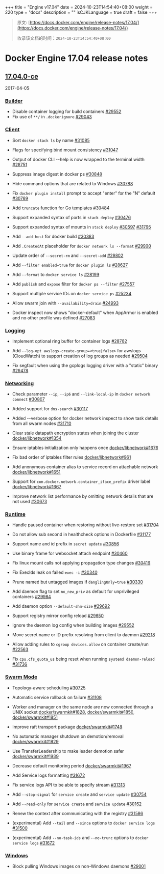 +++
title = "Engine v17.04"
date = 2024-10-23T14:54:40+08:00
weight = 220
type = "docs"
description = ""
isCJKLanguage = true
draft = false
+++

> 原文: [https://docs.docker.com/engine/release-notes/17.04/](https://docs.docker.com/engine/release-notes/17.04/)
>
> 收录该文档的时间：`2024-10-23T14:54:40+08:00`

# Docker Engine 17.04 release notes

## [17.04.0-ce](https://docs.docker.com/engine/release-notes/17.04/#17040-ce)

2017-04-05

### [Builder](https://docs.docker.com/engine/release-notes/17.04/#builder)

- Disable container logging for build containers [#29552](https://github.com/docker/docker/pull/29552)
- Fix use of `**/` in `.dockerignore` [#29043](https://github.com/docker/docker/pull/29043)

### [Client](https://docs.docker.com/engine/release-notes/17.04/#client)

- Sort `docker stack ls` by name [#31085](https://github.com/docker/docker/pull/31085)
- Flags for specifying bind mount consistency [#31047](https://github.com/docker/docker/pull/31047)

- Output of docker CLI --help is now wrapped to the terminal width [#28751](https://github.com/docker/docker/pull/28751)
- Suppress image digest in docker ps [#30848](https://github.com/docker/docker/pull/30848)
- Hide command options that are related to Windows [#30788](https://github.com/docker/docker/pull/30788)
- Fix `docker plugin install` prompt to accept "enter" for the "N" default [#30769](https://github.com/docker/docker/pull/30769)

- Add `truncate` function for Go templates [#30484](https://github.com/docker/docker/pull/30484)

- Support expanded syntax of ports in `stack deploy` [#30476](https://github.com/docker/docker/pull/30476)
- Support expanded syntax of mounts in `stack deploy` [#30597](https://github.com/docker/docker/pull/30597) [#31795](https://github.com/docker/docker/pull/31795)

- Add `--add-host` for docker build [#30383](https://github.com/docker/docker/pull/30383)
- Add `.CreatedAt` placeholder for `docker network ls --format` [#29900](https://github.com/docker/docker/pull/29900)

- Update order of `--secret-rm` and `--secret-add` [#29802](https://github.com/docker/docker/pull/29802)

- Add `--filter enabled=true` for `docker plugin ls` [#28627](https://github.com/docker/docker/pull/28627)
- Add `--format` to `docker service ls` [#28199](https://github.com/docker/docker/pull/28199)
- Add `publish` and `expose` filter for `docker ps --filter` [#27557](https://github.com/docker/docker/pull/27557)

- Support multiple service IDs on `docker service ps` [#25234](https://github.com/docker/docker/pull/25234)

- Allow swarm join with `--availability=drain` [#24993](https://github.com/docker/docker/pull/24993)

- Docker inspect now shows "docker-default" when AppArmor is enabled and no other profile was defined [#27083](https://github.com/docker/docker/pull/27083)

### [Logging](https://docs.docker.com/engine/release-notes/17.04/#logging)

- Implement optional ring buffer for container logs [#28762](https://github.com/docker/docker/pull/28762)
- Add `--log-opt awslogs-create-group=<true|false>` for awslogs (CloudWatch) to support creation of log groups as needed [#29504](https://github.com/docker/docker/pull/29504)

- Fix segfault when using the gcplogs logging driver with a "static" binary [#29478](https://github.com/docker/docker/pull/29478)

### [Networking](https://docs.docker.com/engine/release-notes/17.04/#networking)

- Check parameter `--ip`, `--ip6` and `--link-local-ip` in `docker network connect` [#30807](https://github.com/docker/docker/pull/30807)

- Added support for `dns-search` [#30117](https://github.com/docker/docker/pull/30117)
- Added --verbose option for docker network inspect to show task details from all swarm nodes [#31710](https://github.com/docker/docker/pull/31710)

- Clear stale datapath encryption states when joining the cluster [docker/libnetwork#1354](https://github.com/docker/libnetwork/pull/1354)

- Ensure iptables initialization only happens once [docker/libnetwork#1676](https://github.com/docker/libnetwork/pull/1676)

- Fix bad order of iptables filter rules [docker/libnetwork#961](https://github.com/docker/libnetwork/pull/961)

- Add anonymous container alias to service record on attachable network [docker/libnetwork#1651](https://github.com/docker/libnetwork/pull/1651)
- Support for `com.docker.network.container_iface_prefix` driver label [docker/libnetwork#1667](https://github.com/docker/libnetwork/pull/1667)
- Improve network list performance by omitting network details that are not used [#30673](https://github.com/docker/docker/pull/30673)

### [Runtime](https://docs.docker.com/engine/release-notes/17.04/#runtime)

- Handle paused container when restoring without live-restore set [#31704](https://github.com/docker/docker/pull/31704)

- Do not allow sub second in healthcheck options in Dockerfile [#31177](https://github.com/docker/docker/pull/31177)

- Support name and id prefix in `secret update` [#30856](https://github.com/docker/docker/pull/30856)
- Use binary frame for websocket attach endpoint [#30460](https://github.com/docker/docker/pull/30460)
- Fix linux mount calls not applying propagation type changes [#30416](https://github.com/docker/docker/pull/30416)
- Fix ExecIds leak on failed `exec -i` [#30340](https://github.com/docker/docker/pull/30340)
- Prune named but untagged images if `danglingOnly=true` [#30330](https://github.com/docker/docker/pull/30330)

- Add daemon flag to set `no_new_priv` as default for unprivileged containers [#29984](https://github.com/docker/docker/pull/29984)
- Add daemon option `--default-shm-size` [#29692](https://github.com/docker/docker/pull/29692)
- Support registry mirror config reload [#29650](https://github.com/docker/docker/pull/29650)

- Ignore the daemon log config when building images [#29552](https://github.com/docker/docker/pull/29552)

- Move secret name or ID prefix resolving from client to daemon [#29218](https://github.com/docker/docker/pull/29218)

- Allow adding rules to `cgroup devices.allow` on container create/run [#22563](https://github.com/docker/docker/pull/22563)

- Fix `cpu.cfs_quota_us` being reset when running `systemd daemon-reload` [#31736](https://github.com/docker/docker/pull/31736)

### [Swarm Mode](https://docs.docker.com/engine/release-notes/17.04/#swarm-mode)

- Topology-aware scheduling [#30725](https://github.com/docker/docker/pull/30725)
- Automatic service rollback on failure [#31108](https://github.com/docker/docker/pull/31108)
- Worker and manager on the same node are now connected through a UNIX socket [docker/swarmkit#1828](https://github.com/docker/swarmkit/pull/1828), [docker/swarmkit#1850](https://github.com/docker/swarmkit/pull/1850), [docker/swarmkit#1851](https://github.com/docker/swarmkit/pull/1851)

- Improve raft transport package [docker/swarmkit#1748](https://github.com/docker/swarmkit/pull/1748)
- No automatic manager shutdown on demotion/removal [docker/swarmkit#1829](https://github.com/docker/swarmkit/pull/1829)
- Use TransferLeadership to make leader demotion safer [docker/swarmkit#1939](https://github.com/docker/swarmkit/pull/1939)
- Decrease default monitoring period [docker/swarmkit#1967](https://github.com/docker/swarmkit/pull/1967)

- Add Service logs formatting [#31672](https://github.com/docker/docker/pull/31672)

- Fix service logs API to be able to specify stream [#31313](https://github.com/docker/docker/pull/31313)

- Add `--stop-signal` for `service create` and `service update` [#30754](https://github.com/docker/docker/pull/30754)
- Add `--read-only` for `service create` and `service update` [#30162](https://github.com/docker/docker/pull/30162)
- Renew the context after communicating with the registry [#31586](https://github.com/docker/docker/pull/31586)
- (experimental) Add `--tail` and `--since` options to `docker service logs` [#31500](https://github.com/docker/docker/pull/31500)
- (experimental) Add `--no-task-ids` and `--no-trunc` options to `docker service logs` [#31672](https://github.com/docker/docker/pull/31672)

### [Windows](https://docs.docker.com/engine/release-notes/17.04/#windows)

- Block pulling Windows images on non-Windows daemons [#29001](https://github.com/docker/docker/pull/29001)
